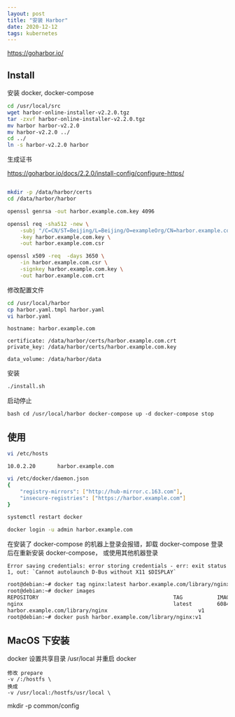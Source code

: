 ```yaml
---
layout: post
title: "安装 Harbor"
date: 2020-12-12
tags: kubernetes
---
```


https://goharbor.io/

## Install

安装 docker, docker-compose

```bash
cd /usr/local/src
wget harbor-online-installer-v2.2.0.tgz
tar -zxvf harbor-online-installer-v2.2.0.tgz
mv harbor harbor-v2.2.0
mv harbor-v2.2.0 ../
cd ../
ln -s harbor-v2.2.0 harbor
```

生成证书

https://goharbor.io/docs/2.2.0/install-config/configure-https/

```bash

mkdir -p /data/harbor/certs
cd /data/harbor/harbor

openssl genrsa -out harbor.example.com.key 4096

openssl req -sha512 -new \
    -subj "/C=CN/ST=Beijing/L=Beijing/O=exampleOrg/CN=harbor.example.com" \
    -key harbor.example.com.key \
    -out harbor.example.com.csr

openssl x509 -req  -days 3650 \
    -in harbor.example.com.csr \
    -signkey harbor.example.com.key \
    -out harbor.example.com.crt
```

修改配置文件

```bash
cd /usr/local/harbor
cp harbor.yaml.tmpl harbor.yaml
vi harbor.yaml
```

```text
hostname: harbor.example.com

certificate: /data/harbor/certs/harbor.example.com.crt
private_key: /data/harbor/certs/harbor.example.com.key

data_volume: /data/harbor/data
```

安装

```bash
./install.sh
```

启动停止

``bash
cd /usr/local/harbor
docker-compose up -d
docker-compose stop
``

## 使用

```bash
vi /etc/hosts
```

```text
10.0.2.20       harbor.example.com
```

```bash
vi /etc/docker/daemon.json
{
    "registry-mirrors": ["http://hub-mirror.c.163.com"],
    "insecure-registries": ["https://harbor.example.com"]
}

systemctl restart docker

docker login -u admin harbor.example.com
```

在安装了 docker-compose 的机器上登录会报错，卸载 docker-compose 登录后在重新安装 docker-compose， 或使用其他机器登录

```text
Error saving credentials: error storing credentials - err: exit status 1, out: `Cannot autolaunch D-Bus without X11 $DISPLAY`
```

```bash
root@debian:~# docker tag nginx:latest harbor.example.com/library/nginx:v1
root@debian:~# docker images
REPOSITORY                                           TAG           IMAGE ID       CREATED         SIZE
nginx                                                latest        6084105296a9   3 hours ago     133MB
harbor.example.com/library/nginx                             v1            6084105296a9   3 hours ago     133MB
root@debian:~# docker push harbor.example.com/library/nginx:v1
```

## MacOS 下安装

docker 设置共享目录 /usr/local 并重启 docker

```text
修改 prepare
-v /:/hostfs \
换成
-v /usr/local:/hostfs/usr/local \
```

mkdir -p common/config
